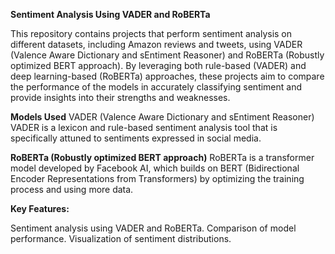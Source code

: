 **Sentiment Analysis Using VADER and RoBERTa**



This repository contains projects that perform sentiment analysis on different datasets, including Amazon reviews and tweets, using VADER (Valence Aware Dictionary and sEntiment Reasoner) and RoBERTa (Robustly optimized BERT approach). By leveraging both rule-based (VADER) and deep learning-based (RoBERTa) approaches, these projects aim to compare the performance of the models in accurately classifying sentiment and provide insights into their strengths and weaknesses.


**Models Used**
VADER (Valence Aware Dictionary and sEntiment Reasoner)
VADER is a lexicon and rule-based sentiment analysis tool that is specifically attuned to sentiments expressed in social media.

**RoBERTa (Robustly optimized BERT approach)**
RoBERTa is a transformer model developed by Facebook AI, which builds on BERT (Bidirectional Encoder Representations from Transformers) by optimizing the training process and using more data.

**Key Features:**

Sentiment analysis using VADER and RoBERTa.
Comparison of model performance.
Visualization of sentiment distributions.
